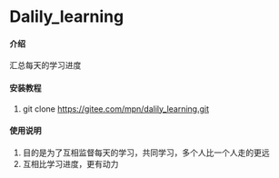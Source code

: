 # Dalily_learning

#### 介绍
汇总每天的学习进度


#### 安装教程

1.  git clone https://gitee.com/mpn/dalily_learning.git

#### 使用说明

1.  目的是为了互相监督每天的学习，共同学习，多个人比一个人走的更远
2.  互相比学习进度，更有动力

